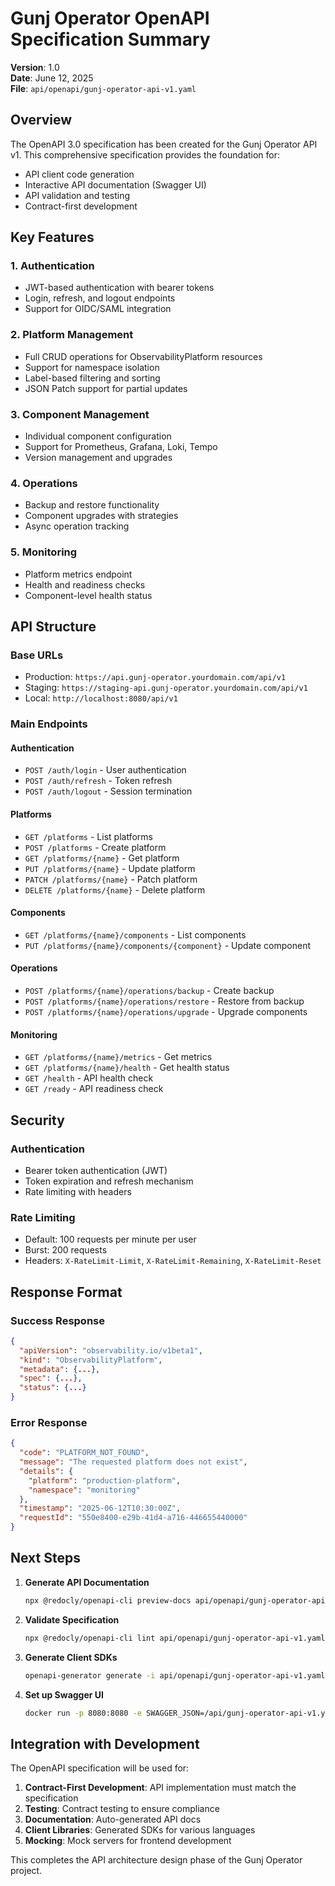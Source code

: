 # Gunj Operator OpenAPI Specification Summary

**Version**: 1.0  
**Date**: June 12, 2025  
**File**: `api/openapi/gunj-operator-api-v1.yaml`

## Overview

The OpenAPI 3.0 specification has been created for the Gunj Operator API v1. This comprehensive specification provides the foundation for:

- API client code generation
- Interactive API documentation (Swagger UI)
- API validation and testing
- Contract-first development

## Key Features

### 1. Authentication
- JWT-based authentication with bearer tokens
- Login, refresh, and logout endpoints
- Support for OIDC/SAML integration

### 2. Platform Management
- Full CRUD operations for ObservabilityPlatform resources
- Support for namespace isolation
- Label-based filtering and sorting
- JSON Patch support for partial updates

### 3. Component Management
- Individual component configuration
- Support for Prometheus, Grafana, Loki, Tempo
- Version management and upgrades

### 4. Operations
- Backup and restore functionality
- Component upgrades with strategies
- Async operation tracking

### 5. Monitoring
- Platform metrics endpoint
- Health and readiness checks
- Component-level health status

## API Structure

### Base URLs
- Production: `https://api.gunj-operator.yourdomain.com/api/v1`
- Staging: `https://staging-api.gunj-operator.yourdomain.com/api/v1`
- Local: `http://localhost:8080/api/v1`

### Main Endpoints

#### Authentication
- `POST /auth/login` - User authentication
- `POST /auth/refresh` - Token refresh
- `POST /auth/logout` - Session termination

#### Platforms
- `GET /platforms` - List platforms
- `POST /platforms` - Create platform
- `GET /platforms/{name}` - Get platform
- `PUT /platforms/{name}` - Update platform
- `PATCH /platforms/{name}` - Patch platform
- `DELETE /platforms/{name}` - Delete platform

#### Components
- `GET /platforms/{name}/components` - List components
- `PUT /platforms/{name}/components/{component}` - Update component

#### Operations
- `POST /platforms/{name}/operations/backup` - Create backup
- `POST /platforms/{name}/operations/restore` - Restore from backup
- `POST /platforms/{name}/operations/upgrade` - Upgrade components

#### Monitoring
- `GET /platforms/{name}/metrics` - Get metrics
- `GET /platforms/{name}/health` - Get health status
- `GET /health` - API health check
- `GET /ready` - API readiness check

## Security

### Authentication
- Bearer token authentication (JWT)
- Token expiration and refresh mechanism
- Rate limiting with headers

### Rate Limiting
- Default: 100 requests per minute per user
- Burst: 200 requests
- Headers: `X-RateLimit-Limit`, `X-RateLimit-Remaining`, `X-RateLimit-Reset`

## Response Format

### Success Response
```json
{
  "apiVersion": "observability.io/v1beta1",
  "kind": "ObservabilityPlatform",
  "metadata": {...},
  "spec": {...},
  "status": {...}
}
```

### Error Response
```json
{
  "code": "PLATFORM_NOT_FOUND",
  "message": "The requested platform does not exist",
  "details": {
    "platform": "production-platform",
    "namespace": "monitoring"
  },
  "timestamp": "2025-06-12T10:30:00Z",
  "requestId": "550e8400-e29b-41d4-a716-446655440000"
}
```

## Next Steps

1. **Generate API Documentation**
   ```bash
   npx @redocly/openapi-cli preview-docs api/openapi/gunj-operator-api-v1.yaml
   ```

2. **Validate Specification**
   ```bash
   npx @redocly/openapi-cli lint api/openapi/gunj-operator-api-v1.yaml
   ```

3. **Generate Client SDKs**
   ```bash
   openapi-generator generate -i api/openapi/gunj-operator-api-v1.yaml -g go -o pkg/client
   ```

4. **Set up Swagger UI**
   ```bash
   docker run -p 8080:8080 -e SWAGGER_JSON=/api/gunj-operator-api-v1.yaml -v ${PWD}/api/openapi:/api swaggerapi/swagger-ui
   ```

## Integration with Development

The OpenAPI specification will be used for:

1. **Contract-First Development**: API implementation must match the specification
2. **Testing**: Contract testing to ensure compliance
3. **Documentation**: Auto-generated API docs
4. **Client Libraries**: Generated SDKs for various languages
5. **Mocking**: Mock servers for frontend development

This completes the API architecture design phase of the Gunj Operator project.
